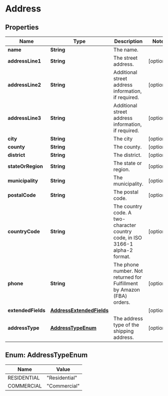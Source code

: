 
# Address

## Properties
Name | Type | Description | Notes
------------ | ------------- | ------------- | -------------
**name** | **String** | The name. | 
**addressLine1** | **String** | The street address. |  [optional]
**addressLine2** | **String** | Additional street address information, if required. |  [optional]
**addressLine3** | **String** | Additional street address information, if required. |  [optional]
**city** | **String** | The city  |  [optional]
**county** | **String** | The county. |  [optional]
**district** | **String** | The district. |  [optional]
**stateOrRegion** | **String** | The state or region. |  [optional]
**municipality** | **String** | The municipality. |  [optional]
**postalCode** | **String** | The postal code. |  [optional]
**countryCode** | **String** | The country code. A two-character country code, in ISO 3166-1 alpha-2 format. |  [optional]
**phone** | **String** | The phone number. Not returned for Fulfillment by Amazon (FBA) orders. |  [optional]
**extendedFields** | [**AddressExtendedFields**](AddressExtendedFields.md) |  |  [optional]
**addressType** | [**AddressTypeEnum**](#AddressTypeEnum) | The address type of the shipping address. |  [optional]


<a name="AddressTypeEnum"></a>
## Enum: AddressTypeEnum
Name | Value
---- | -----
RESIDENTIAL | &quot;Residential&quot;
COMMERCIAL | &quot;Commercial&quot;



